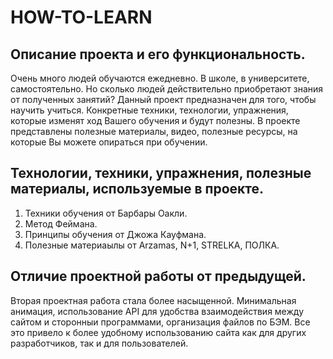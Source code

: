 # HOW-TO-LEARN 

## Описание проекта и его функциональность. 
Очень много людей обучаются ежедневно. В школе, в университете, самостоятельно. Но сколько людей действительно приобретают знания от полученных занятий? Данный проект предназначен для того, чтобы научить учиться. Конкретные техники, технологии, упражнения, которые изменят ход Вашего обучения и будут полезны. В проекте представлены полезные материалы, видео, полезные ресурсы, на которые Вы можете опираться при обучении. 

## Технологии, техники, упражнения, полезные материалы, используемые в проекте.
1. Техники обучения от Барбары Оакли.
2. Метод Феймана.
3. Принципы обучения от Джожа Кауфмана.
4. Полезные материаылы от Arzamas, N+1, STRELKA, ПОЛКА.

## Отличие проектной работы от предыдущей.
Вторая проектная работа стала более насыщенной. Минимальная анимация, использование API для удобства взаимодействия между сайтом и сторонныи программами, организация файлов по БЭМ. Все это привело к более удобному использованию сайта как для других разработчиков, так и для пользователей. 